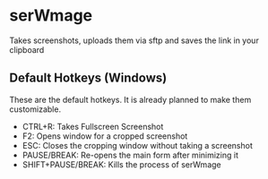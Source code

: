 # serWmage
Takes screenshots, uploads them via sftp and saves the link in your clipboard

## Default Hotkeys (Windows)
These are the default hotkeys. It is already planned to make them customizable.
- CTRL+R: Takes Fullscreen Screenshot
- F2: Opens window for a cropped screenshot
- ESC: Closes the cropping window without taking a screenshot
- PAUSE/BREAK: Re-opens the main form after minimizing it
- SHIFT+PAUSE/BREAK: Kills the process of serWmage
